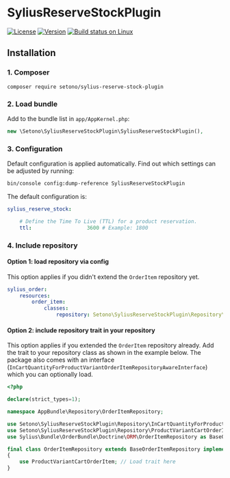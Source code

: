# SyliusReserveStockPlugin

[![License](https://img.shields.io/packagist/l/setono/sylius-reserve-stock-plugin.svg)](https://packagist.org/packages/setono/sylius-reserve-stock-plugin)
[![Version](https://img.shields.io/packagist/v/setono/sylius-reserve-stock-plugin.svg)](https://packagist.org/packages/setono/sylius-reserve-stock-plugin)
[![Build status on Linux](https://img.shields.io/travis/setono/SyliusReserveStockPlugin/master.svg)](http://travis-ci.org/setono/SyliusReserveStockPlugin)

## Installation

### 1. Composer

`composer require setono/sylius-reserve-stock-plugin`

### 2. Load bundle

Add to the bundle list in `app/AppKernel.php`:

```php
new \Setono\SyliusReserveStockPlugin\SyliusReserveStockPlugin(),
```

### 3. Configuration

Default configuration is applied automatically. Find out which settings can be adjusted by running:

```bash
bin/console config:dump-reference SyliusReserveStockPlugin
```

The default configuration is:

```yaml
sylius_reserve_stock:

    # Define the Time To Live (TTL) for a product reservation.
    ttl:                  3600 # Example: 1800
```

### 4. Include repository

#### Option 1: load repository via config

This option applies if you didn't extend the `OrderItem` repository yet.

```yaml
sylius_order:
    resources:
        order_item:
            classes:
                repository: Setono\SyliusReserveStockPlugin\Repository\OrderItemRepository
```

#### Option 2: include repository trait in your repository

This option applies if you extended the `OrderItem` repository already. Add the trait to your repository class as shown in the
example below. The package also comes with an interface (`InCartQuantityForProductVariantOrderItemRepositoryAwareInterface`) which you can
optionally load.

```php
<?php

declare(strict_types=1);

namespace AppBundle\Repository\OrderItemRepository;

use Setono\SyliusReserveStockPlugin\Repository\InCartQuantityForProductVariantOrderItemRepositoryAwareInterface;
use Setono\SyliusReserveStockPlugin\Repository\ProductVariantCartOrderItem;
use Sylius\Bundle\OrderBundle\Doctrine\ORM\OrderItemRepository as BaseOrderItemRepository;

final class OrderItemRepository extends BaseOrderItemRepository implements InCartQuantityForProductVariantOrderItemRepositoryAwareInterface
{
    use ProductVariantCartOrderItem; // Load trait here
}
```
